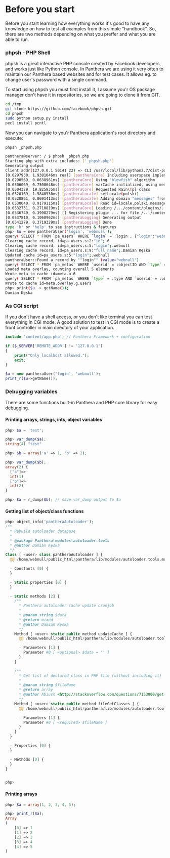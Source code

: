 Before you start
================

Before you start learning how everything works it's good to have any knowledge on how to test all examples from this simple "handbook".
So, there are two methods depending on what you preffer and what you are able to run.

### phpsh - PHP Shell

phpsh is a great interactive PHP console created by Facebook developers, and works just like Python console.
In Panthera we are using it very often to maintain our Panthera based websites and for test cases. It allows eg. to change user's password with a single command.

To start using phpsh you must first install it, I assume you'r OS package manager don't have it in repositories, so we are going to clone it from GIT.

```bash
cd /tmp
git clone https://github.com/facebook/phpsh.git
cd phpsh
sudo python setup.py install
pecl install pcntl
```

Now you can navigate to you'r Panthera application's root directory and execute:

```bash
phpsh _phpsh.php
```

```bash
panthera@server: / $ phpsh _phpsh.php 
Starting php with extra includes: ['_phpsh.php']
Generating output
Client addr(127.0.0.1 50141 22) => CLI /usr/local/lib/python2.7/dist-packages/phpsh/phpsh.php
[0.0297930, 1.9381046ms real] [pantheraCore] Including userspace implementation of password hashing
[0.0298569, 0.0638961ms] [pantheraCore] Using "blowfish" algorithm
[0.0306069, 0.7500648ms] [pantheraCore] varCache initialized, using memcached
[0.0504329, 19.825935ms] [pantheraCore] Requested Rain\Tpl class
[0.0520169, 1.5840530ms] [pantheraLocale] setLocale(polski)
[0.0520861, 0.0691413ms] [pantheraLocale] Adding domain "messages" from /.../content/locales/polski
[0.0530040, 0.9179115ms] [pantheraLocale] Read id=locale.polski.messages from cache
[0.0532751, 0.2710819ms] [pantheraCore] Loading /.../content/plugins/... plugin
[0.0536749, 0.3998279ms] [] Registering plugin ... for file /.../content/plugins/.../plugin.php, key=...
[0.0537810, 0.1060962ms] [pantheraLogging] Generating output
[0.0541279, 0.3719329ms] [pantheraLogging] Done
type 'h' or 'help' to see instructions & features
php> $u = new pantheraUser('login', 'webnull');
query( SELECT * FROM `pa_users` WHERE `login` = :login , {"login":"webnull"} )
Clearing cache record, id=pa_users.s:2:"id";.6
Clearing cache record, id=pa_users.s:5:"login";.webnull
Clearing cache record, id=pa_users.s:9:"full_name";.Damian Kęska
Updated cache id=pa_users.s:5:"login";.webnull
pantheraUser::Found a record by ""login"" (value="webnull")
query( SELECT * FROM `pa_metas` WHERE `userid` = :objectID AND `type` = :type , {"objectID":"6","type":"u"} )
Loaded meta overlay, counting overall 5 elements
Wrote meta to cache id=meta.u.6
query( SELECT * FROM `pa_metas` WHERE `type` = :type AND `userid` = :objectID , {"type":"g","objectID":"users"} )
Wrote to cache id=meta.overlay.g.users
php> print($u -> getName());
Damian Kęska
```

### As CGI script

If you don't have a shell access, or you don't like terminal you can test everything in CGI mode.
A good solution to test in CGI mode is to create a front controller in main directory of your application.

```php
include 'content/app.php'; // Panthera Framework + configuration

if ($_SERVER['REMOTE_ADDR'] != '127.0.0.1')
{
    print("Only localhost allowed.");
    exit;
}

$u = new pantheraUser('login', 'webnull');
print_r($u->getName());
```

### Debugging variables

There are some functions built-in Panthera and PHP core library for easy debugging.

#### Printing arrays, strings, ints, object variables

```php
php> $a = 'test';

php> var_dump($a);
string(4) "test"

php> $b = array('a' => 1, 'b' => 2);

php> var_dump($b);
array(2) {
  ["a"]=>
  int(1)
  ["b"]=>
  int(2)
}

php> $a = r_dump($b); // save var_dump output to $a
```

#### Getting list of object/class functions

```php
php> object_info('pantheraAutoloader');
/**
  * Rebuild autoloader database                                                                                                                      
  *                                                                                                                                                  
  * @package Panthera\modules\autoloader.tools                                                                                                       
  * @author Damian Kęska                                                                                                                             
  */                                                                                                                                                 
Class [ <user> class pantheraAutoloader ] {                                                                                                          
  @@ /home/webnull/public_html/panthera/lib/modules/autoloader.tools.module.php 17-117                                                               

  - Constants [0] {                                                                                                                                  
  }                                                                                                                                                  

  - Static properties [0] {                                                                                                                          
  }                                                                                                                                                  

  - Static methods [2] {                                                                                                                             
    /**                                                                                                                                              
      * Panthera autoloader cache update cronjob                                                                                                     
      *                                                                                                                                              
      * @param string $data                                                                                                                          
      * @return mixed                                                                                                                                
      * @author Damian Kęska                                                                                                                         
      */                                                                                                                                             
    Method [ <user> static public method updateCache ] {                                                                                             
      @@ /home/webnull/public_html/panthera/lib/modules/autoloader.tools.module.php 27 - 76                                                          

      - Parameters [1] {                                                                                                                             
        Parameter #0 [ <optional> $data = '' ]                                                                                                       
      }                                                                                                                                              
    }                                                                                                                                                

    /**                                                                                                                                              
      * Get list of declared class in PHP file (without including it)
      *
      * @param string $fileName
      * @return array 
      * @author AbiusX <http://stackoverflow.com/questions/7153000/get-class-name-from-file>
      */
    Method [ <user> static public method fileGetClasses ] {
      @@ /home/webnull/public_html/panthera/lib/modules/autoloader.tools.module.php 86 - 116

      - Parameters [1] {
        Parameter #0 [ <required> $fileName ]
      }
    }
  }

  - Properties [0] {
  }

  - Methods [0] {
  }
}


php> 
```

#### Printing arrays

```php
php> $a = array(1, 2, 3, 4, 5);

php> print_r($a);
Array
(
    [0] => 1
    [1] => 2
    [2] => 3
    [3] => 4
    [4] => 5
)
```
